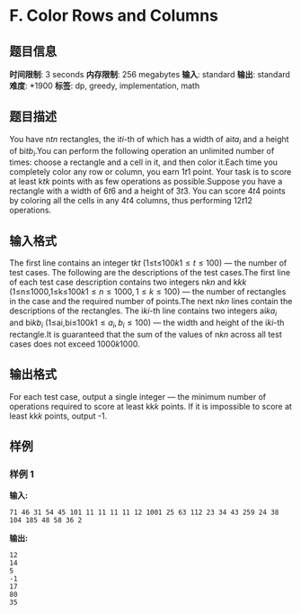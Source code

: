 # F. Color Rows and Columns

## 题目信息

**时间限制**: 3 seconds
**内存限制**: 256 megabytes
**输入**: standard
**输出**: standard
**难度**: *1900
**标签**: dp, greedy, implementation, math

## 题目描述

You have n$t$$n$ rectangles, the i$t$$i$-th of which has a width of ai$t$$a_i$ and a height of bi$t$$b_i$.You can perform the following operation an unlimited number of times: choose a rectangle and a cell in it, and then color it.Each time you completely color any row or column, you earn 1$t$$1$ point. Your task is to score at least k$t$$k$ points with as few operations as possible.Suppose you have a rectangle with a width of 6$t$$6$ and a height of 3$t$$3$. You can score 4$t$$4$ points by coloring all the cells in any 4$t$$4$ columns, thus performing 12$t$$12$ operations.

## 输入格式

The first line contains an integer t$k$$t$ (1≤t≤100$k$$1 \le t \le 100$) — the number of test cases. The following are the descriptions of the test cases.The first line of each test case description contains two integers n$k$$n$ and k$k$$k$ (1≤n≤1000,1≤k≤100$k$$1 \le n \le 1000, 1 \le k \le 100$) — the number of rectangles in the case and the required number of points.The next n$k$$n$ lines contain the descriptions of the rectangles. The i$k$$i$-th line contains two integers ai$k$$a_i$ and bi$k$$b_i$ (1≤ai,bi≤100$k$$1 \le a_i, b_i \le 100$) — the width and height of the i$k$$i$-th rectangle.It is guaranteed that the sum of the values of n$k$$n$ across all test cases does not exceed 1000$k$$1000$.

## 输出格式

For each test case, output a single integer — the minimum number of operations required to score at least kk$k$ points. If it is impossible to score at least kk$k$ points, output -1.

## 样例

### 样例 1

**输入:**
```
71 46 31 54 45 101 11 11 11 11 12 1001 25 63 112 23 34 43 259 24 38 104 185 48 58 36 2
```

**输出:**
```
12
14
5
-1
17
80
35
```
